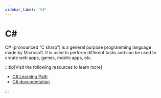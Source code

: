 ```yaml
---
sidebar_label: 'C#'
---
```


# C\#

C# (pronounced “C sharp”) is a general purpose programming language made by Microsoft. It is used to perform different tasks and can be used to create web apps, games, mobile apps, etc.

:::tip[Visit the following resources to learn more]

- [C# Learning Path](https://docs.microsoft.com/en-us/learn/paths/csharp-first-steps/?WT.mc_id=dotnet-35129-website)
- [C# documentation](https://learn.microsoft.com/en-us/dotnet/csharp/)

:::
